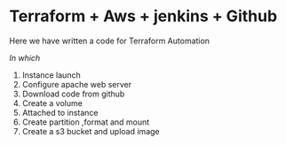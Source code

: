 # Terraform + Aws + jenkins + Github

Here we have written a code for Terraform Automation 

*In which*
1. Instance launch
2. Configure apache web server
3. Download code from github
4. Create a volume
5. Attached to instance
6. Create partition ,format and mount
7. Create a s3 bucket and upload image 
